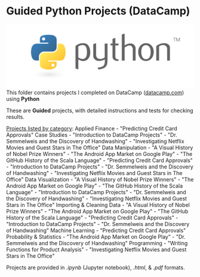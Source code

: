 # Guided Python Projects (DataCamp)
![Python Logo](../../../assets/python.png)
  This folder contains projects I completed on DataCamp ([datacamp.com](datacamp.com)) using **Python**

These are **Guided** projects, with detailed instructions and tests for checking results.

<ins>Projects listed by category</ins>:
     Applied Finance
  	- "Predicting Credit Card Approvals"
     Case Studies
  	- "Introduction to DataCamp Projects"
  	- "Dr. Semmelweis and the Discovery of Handwashing"
  	- "Investigating Netflix Movies and Guest Stars in The Office"
     Data Manipulation
  	- "A Visual History of Nobel Prize Winners"
  	- "The Android App Market on Google Play"
  	- "The GitHub History of the Scala Language"
  	- "Predicting Credit Card Approvals"
  	- "Introduction to DataCamp Projects"
  	- "Dr. Semmelweis and the Discovery of Handwashing"
  	- "Investigating Netflix Movies and Guest Stars in The Office"
     Data Visualization
  	- "A Visual History of Nobel Prize Winners"
  	- "The Android App Market on Google Play"
  	- "The GitHub History of the Scala Language"
  	- "Introduction to DataCamp Projects"
  	- "Dr. Semmelweis and the Discovery of Handwashing"
  	- "Investigating Netflix Movies and Guest Stars in The Office"
     Importing & Cleaning Data
  	- "A Visual History of Nobel Prize Winners"
  	- "The Android App Market on Google Play"
  	- "The GitHub History of the Scala Language"
  	- "Predicting Credit Card Approvals"
  	- "Introduction to DataCamp Projects"
  	- "Dr. Semmelweis and the Discovery of Handwashing"
     Machine Learning
  	- "Predicting Credit Card Approvals"
     Probability & Statistics
  	- "The Android App Market on Google Play"
  	- "Dr. Semmelweis and the Discovery of Handwashing"
     Programming
  	- "Writing Functions for Product Analysis"
  	- "Investigating Netflix Movies and Guest Stars in The Office"
  

Projects are provided in *.ipynb* (Jupyter notebook), *.html*, & *.pdf* formats.
